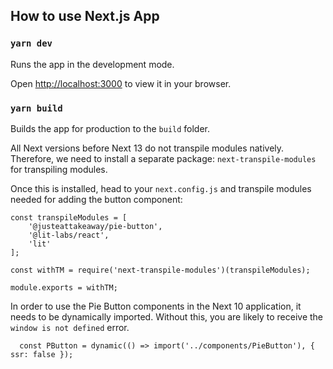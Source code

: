 ## How to use Next.js App

### `yarn dev`

Runs the app in the development mode.

Open [http://localhost:3000](http://localhost:3000) to view it in your browser.


### `yarn build`

Builds the app for production to the `build` folder.

All Next versions before Next 13 do not transpile modules natively. Therefore, we need to install a separate package: `next-transpile-modules` for transpiling modules.

Once this is installed, head to your `next.config.js` and transpile modules needed for adding the button component:

```
const transpileModules = [
    '@justeattakeaway/pie-button',
    '@lit-labs/react',
    'lit'
];

const withTM = require('next-transpile-modules')(transpileModules);

module.exports = withTM;
```

In order to use the Pie Button components in the Next 10 application, it needs to be dynamically imported. Without this, you are likely to receive the `window is not defined` error.
```
  const PButton = dynamic(() => import('../components/PieButton'), { ssr: false });
```
